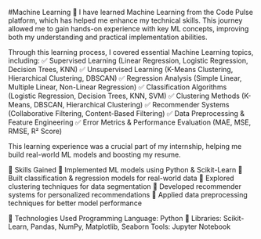 #Machine Learning 🚀
I have learned Machine Learning from the Code Pulse platform, which has helped me enhance my technical skills. This journey allowed me to gain hands-on experience with key ML concepts, improving both my understanding and practical implementation abilities.

Through this learning process, I covered essential Machine Learning topics, including:
✅ Supervised Learning (Linear Regression, Logistic Regression, Decision Trees, KNN)
✅ Unsupervised Learning (K-Means Clustering, Hierarchical Clustering, DBSCAN)
✅ Regression Analysis (Simple Linear, Multiple Linear, Non-Linear Regression)
✅ Classification Algorithms (Logistic Regression, Decision Trees, KNN, SVM)
✅ Clustering Methods (K-Means, DBSCAN, Hierarchical Clustering)
✅ Recommender Systems (Collaborative Filtering, Content-Based Filtering)
✅ Data Preprocessing & Feature Engineering
✅ Error Metrics & Performance Evaluation (MAE, MSE, RMSE, R² Score)

This learning experience was a crucial part of my internship, helping me build real-world ML models and boosting my resume.

📌 Skills Gained
🔹 Implemented ML models using Python & Scikit-Learn
🔹 Built classification & regression models for real-world data
🔹 Explored clustering techniques for data segmentation
🔹 Developed recommender systems for personalized recommendations
🔹 Applied data preprocessing techniques for better model performance 

🚀 Technologies Used
Programming Language: Python 🐍
Libraries: Scikit-Learn, Pandas, NumPy, Matplotlib, Seaborn
Tools: Jupyter Notebook
